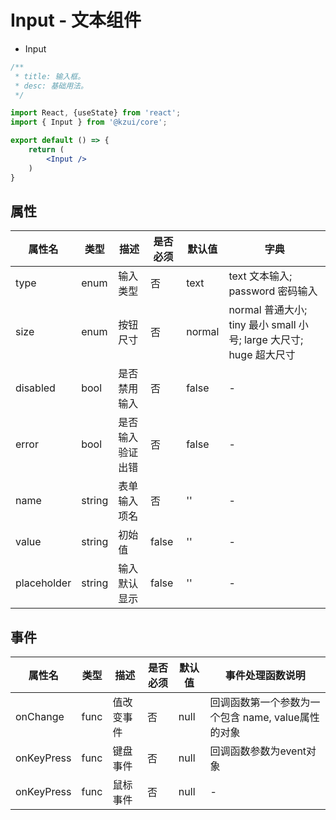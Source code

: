 # Input - 文本组件


* Input

```jsx
/**
 * title: 输入框。
 * desc: 基础用法。
 */

import React, {useState} from 'react';
import { Input } from '@kzui/core';

export default () => {
    return (
        <Input />
    )
}
```

## 属性

属性名 | 类型 | 描述 | 是否必须 | 默认值 | 字典 |  
------- | ------- | ------- | ------- | ------- | ------- |
type | enum | 输入类型 | 否 | text | text 文本输入; password 密码输入 |
size | enum | 按钮尺寸 | 否 | normal | normal 普通大小; tiny 最小 small 小号; large 大尺寸; huge 超大尺寸 |
disabled | bool | 是否禁用输入 | 否 | false | - |
error | bool | 是否输入验证出错 | 否 | false | - |
name | string | 表单输入项名 | 否 | '' | - |
value | string | 初始值 | false | '' | - |
placeholder | string | 输入默认显示 | false | '' | - |

## 事件
属性名 | 类型 | 描述 | 是否必须 | 默认值 | 事件处理函数说明 |  
------- | ------- | ------- | ------- | ------- | ------- |
onChange | func | 值改变事件 | 否 | null | 回调函数第一个参数为一个包含 name, value属性的对象 |
onKeyPress | func | 键盘事件 | 否 | null | 回调函数参数为event对象 |
onKeyPress | func | 鼠标事件 | 否 | null | - |

